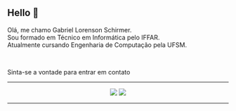 <h2>Hello 👋</h2>

<p style="text-align: justify;">Olá, me chamo Gabriel Lorenson Schirmer. </br>
Sou formado em Técnico em Informática pelo IFFAR. </br>
Atualmente cursando Engenharia de Computação pela UFSM.</p>
</br>

<p>Sinta-se a vontade para entrar em contato</p>
<hr>
<div align="center">
  <a href="https://www.linkedin.com/in/gabriel-lorenson-schirmer-117a78244/" target="_blank"><img src="https://img.shields.io/badge/-LinkedIn-%230077B5?style=for-the-badge&logo=linkedin&logoColor=white" target="_blank"></a> 
  <a href="https://www.instagram.com/gschirmeer/" target="_blank"><img src="https://img.shields.io/badge/-Instagram-%23E4405F?style=for-the-badge&logo=instagram&logoColor=white" target="_blank"></a> 
</div>
<hr>




